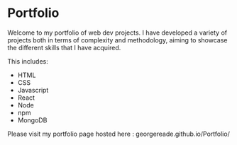 # Portfolio
Welcome to my portfolio of web dev projects.
I have developed a variety of projects both in terms of complexity and methodology, aiming to showcase the different skills that I have acquired.

This includes:
- HTML
- CSS
- Javascript
- React
- Node
- npm
- MongoDB

Please visit my portfolio page hosted here : georgereade.github.io/Portfolio/ 
